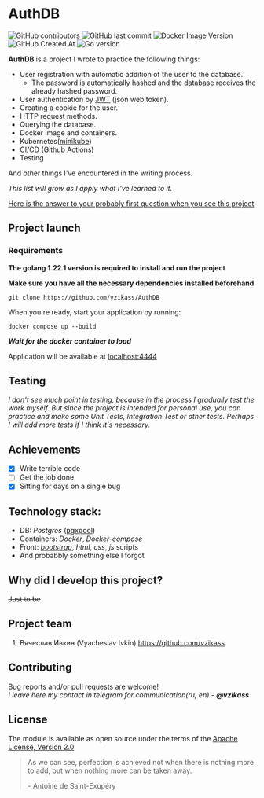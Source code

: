 # AuthDB
![GitHub contributors](https://img.shields.io/github/contributors/vzikass/AuthDB)
![GitHub last commit](https://img.shields.io/github/last-commit/vzikass/AuthDB)
![Docker Image Version](https://img.shields.io/docker/v/_/alpine)
![GitHub Created At](https://img.shields.io/github/created-at/vzikass/AuthDB)
![Go version](https://img.shields.io/github/go-mod/go-version/vzikass/AuthDB)


**AuthDB** is a project I wrote to practice the following things:
+ User registration with automatic addition of the user to the database.
  + The password is automatically hashed and the database receives the already hashed password.
+ User authentication by [JWT](https://jwt.io/introduction) (json web token).
+ Creating a cookie for the user.
+ HTTP request methods.
+ Querying the database.
+ Docker image and containers.
+ Kubernetes([minikube](https://kubernetes.io/docs/tutorials/hello-minikube/))
+ CI/CD (Github Actions)
+ Testing
  
And other things I've encountered in the writing process.

*This list will grow as I apply what I've learned to it.* 

[Here is the answer to your probably first question when you see this project](https://github.com/vzikass/AuthDB?tab=readme-ov-file#why-did-i-develop-this-project)

## Project launch
### Requirements
**The golang 1.22.1 version is required to install and run the project**

**Make sure you have all the necessary dependencies installed beforehand**

```
git clone https://github.com/vzikass/AuthDB
```
When you're ready, start your application by running:
```
docker compose up --build
```
***Wait for the docker container to load***

Application will be available at [localhost:4444](http://localhost:4444)

## Testing
*I don't see much point in testing, because in the process I gradually test the work myself. But since the project is intended for personal use, you can practice and make some Unit Tests, Integration Test or other tests. Perhaps I will add more tests if I think it's necessary.*

## Achievements
- [X] Write terrible code
- [ ] Get the job done
- [X] Sitting for days on a single bug
## Technology stack:
* DB: _Postgres_ ([pgxpool](https://pkg.go.dev/github.com/jackc/pgx/v4/pgxpool))
* Containers: _Docker_, _Docker-compose_
* Front: [_bootstrap_](https://getbootstrap.com/), _html_, _css_, _js_ scripts
* And probabbly something else I forgot
  
## Why did I develop this project?  
~~Just to be~~

## Project team
1. Вячеслав Ивкин (Vyacheslav Ivkin) https://github.com/vzikass

## Contributing
Bug reports and/or pull requests are welcome!\
*I leave here my contact in telegram for communication(ru, en) - **@vzikass***

## License
The module is available as open source under the terms of the [Apache License, Version 2.0](https://www.apache.org/licenses/LICENSE-2.0)


>As we can see, perfection is achieved not when there is nothing more to add, but when nothing more can be taken away.
>
> \- Antoine de Saint-Exupéry
